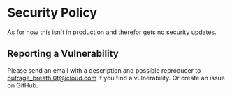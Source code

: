 # Security Policy

As for now this isn't in production and therefor gets no security updates.

## Reporting a Vulnerability

Please send an email with a description and possible reproducer to outrage_breath.0t@icloud.com if you find a
vulnerability. Or create an issue on GitHub.
